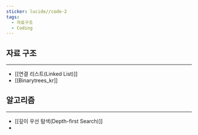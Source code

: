```yaml
---
sticker: lucide//code-2
tags:
  - 자료구조
  - Coding
---
```

## 자료 구조
- - -
- [[연결 리스트(Linked List)]]
- [[Binarytrees_kr]]
## 알고리즘
- - -
- [[깊이 우선 탐색(Depth-first Search)]]
- 